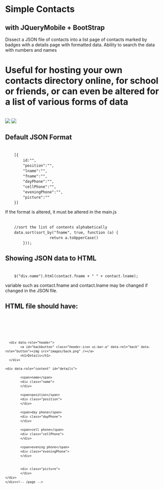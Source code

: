 <h1>Simple Contacts</h1>
<h2>with JQueryMobile + BootStrap</h2>
<p>Dissect a JSON file of contacts into a list page of contacts marked by badges with a details page with formatted data. Ability to search the data with numbers and names</p>
<h1>Useful for hosting your own contacts directory online, for school or friends, or can even be altered for a list of various forms of data</h1>
<br>
<img src="http://i.imgur.com/ZDoIFwU.png">
<img src="http://i.imgur.com/UQyctQd.png?1">
<h2>Default JSON Format</h2>
<code>
	[{
		id:"",
		"position":"",
		"lname":"",
		"fname":"",
		"dayPhone":"",
		"cellPhone":"",
		"eveningPhone":"",
		"picture":""
	}]
</code>

<p>If the format is altered, it must be altered in the main.js</p>
<code>
	//sort the list of contents alphabetically
 	data.sort(sort_by("fname", true, function (a) {
                    return a.toUpperCase()
    	}));
</code>

<h2>Showing JSON data to HTML</h2>
<code>
	$("div.name").html(contact.fname + " " + contact.lname);
</code>
<p>variable such as contact.fname and contact.lname may be changed if changed in the JSON file.</p>

<h2>HTML file should have: </h2>
<code>
	<div data-role="page" id="contact-details">

      <div data-role="header">
            <a id="backbutton" class="header-icon ui-bar-a" data-rel="back" data-role="button"><img src="images/back.png" /></a> 
            <h1>Details</h1>
      </div>

	<div data-role="content" id="details">             

            <span>name</span>
            <div class="name">
            </div>
            
            <span>position</span>
            <div class="position">
            </div>
            
            <span>day phone</span>
            <div class="dayPhone">
            </div>

            <span>cell phone</span>
            <div class="cellPhone">
            </div>

            <span>evening phone</span>
            <div class="eveningPhone">
            </div>

            
            <div class="picture">
            </div> 
    </div>
    </div><!-- /page -->
</code>